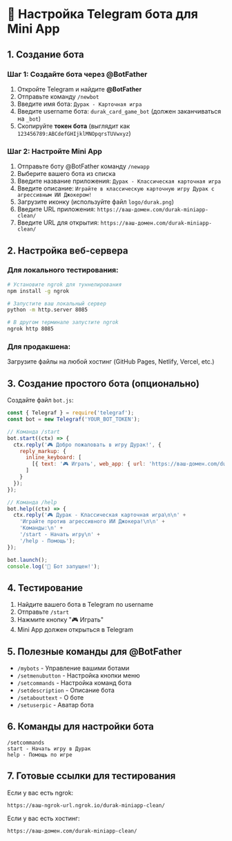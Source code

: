 # 🤖 Настройка Telegram бота для Mini App

## 1. Создание бота

### Шаг 1: Создайте бота через @BotFather
1. Откройте Telegram и найдите **@BotFather**
2. Отправьте команду `/newbot`
3. Введите имя бота: `Дурак - Карточная игра`
4. Введите username бота: `durak_card_game_bot` (должен заканчиваться на `_bot`)
5. Скопируйте **токен бота** (выглядит как `123456789:ABCdefGHIjklMNOpqrsTUVwxyz`)

### Шаг 2: Настройте Mini App
1. Отправьте боту @BotFather команду `/newapp`
2. Выберите вашего бота из списка
3. Введите название приложения: `Дурак - Классическая карточная игра`
4. Введите описание: `Играйте в классическую карточную игру Дурак с агрессивным ИИ Джокером!`
5. Загрузите иконку (используйте файл `logo/durak.png`)
6. Введите URL приложения: `https://ваш-домен.com/durak-miniapp-clean/`
7. Введите URL для открытия: `https://ваш-домен.com/durak-miniapp-clean/`

## 2. Настройка веб-сервера

### Для локального тестирования:
```bash
# Установите ngrok для туннелирования
npm install -g ngrok

# Запустите ваш локальный сервер
python -m http.server 8085

# В другом терминале запустите ngrok
ngrok http 8085
```

### Для продакшена:
Загрузите файлы на любой хостинг (GitHub Pages, Netlify, Vercel, etc.)

## 3. Создание простого бота (опционально)

Создайте файл `bot.js`:

```javascript
const { Telegraf } = require('telegraf');
const bot = new Telegraf('YOUR_BOT_TOKEN');

// Команда /start
bot.start((ctx) => {
  ctx.reply('🎮 Добро пожаловать в игру Дурак!', {
    reply_markup: {
      inline_keyboard: [
        [{ text: '🎮 Играть', web_app: { url: 'https://ваш-домен.com/durak-miniapp-clean/' } }]
      ]
    }
  });
});

// Команда /help
bot.help((ctx) => {
  ctx.reply('🎮 Дурак - Классическая карточная игра\n\n' +
    'Играйте против агрессивного ИИ Джокера!\n\n' +
    'Команды:\n' +
    '/start - Начать игру\n' +
    '/help - Помощь');
});

bot.launch();
console.log('🤖 Бот запущен!');
```

## 4. Тестирование

1. Найдите вашего бота в Telegram по username
2. Отправьте `/start`
3. Нажмите кнопку "🎮 Играть"
4. Mini App должен открыться в Telegram

## 5. Полезные команды для @BotFather

- `/mybots` - Управление вашими ботами
- `/setmenubutton` - Настройка кнопки меню
- `/setcommands` - Настройка команд бота
- `/setdescription` - Описание бота
- `/setabouttext` - О боте
- `/setuserpic` - Аватар бота

## 6. Команды для настройки бота

```
/setcommands
start - Начать игру в Дурак
help - Помощь по игре
```

## 7. Готовые ссылки для тестирования

Если у вас есть ngrok:
```
https://ваш-ngrok-url.ngrok.io/durak-miniapp-clean/
```

Если у вас есть хостинг:
```
https://ваш-домен.com/durak-miniapp-clean/
```

